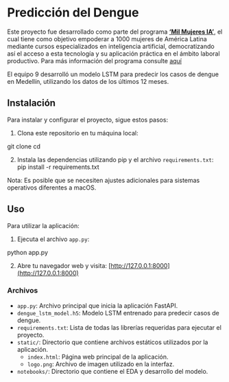 # Predicción del Dengue


Este proyecto fue desarrollado como parte del programa [**‘Mil Mujeres IA’**](https://www.intel.la/content/www/xl/es/newsroom/news/intel-capacitara-1000-mujeres-en-ia.html#gs.bmwa0t), el cual tiene como objetivo empoderar a 1000 mujeres de América Latina mediante cursos especializados en inteligencia artificial, democratizando así el acceso a esta tecnología y su aplicación práctica en el ámbito laboral productivo. Para más información del programa consulte [aquí](https://milmujeresia.com/)

El equipo 9 desarrolló un modelo LSTM para predecir los casos de dengue en Medellín, utilizando los datos de los últimos 12 meses.


## Instalación

Para instalar y configurar el proyecto, sigue estos pasos:

1. Clona este repositorio en tu máquina local:

git clone <url-del-repositorio>
cd <nombre-del-proyecto>


2. Instala las dependencias utilizando pip y el archivo `requirements.txt`:
pip install -r requirements.txt

Nota: Es posible que se necesiten ajustes adicionales para sistemas operativos diferentes a macOS.

## Uso

Para utilizar la aplicación:

1. Ejecuta el archivo `app.py`:

python app.py


2. Abre tu navegador web y visita: [http://127.0.0.1:8000](http://127.0.0.1:8000)

### Archivos

- `app.py`: Archivo principal que inicia la aplicación FastAPI.
- `dengue_lstm_model.h5`: Modelo LSTM entrenado para predecir casos de dengue.
- `requirements.txt`: Lista de todas las librerías requeridas para ejecutar el proyecto.
- `static/`: Directorio que contiene archivos estáticos utilizados por la aplicación.
  - `index.html`: Página web principal de la aplicación.
  - `logo.png`: Archivo de imagen utilizado en la interfaz.
- `notebooks/`: Directorio que contiene el EDA y desarrollo del modelo.

